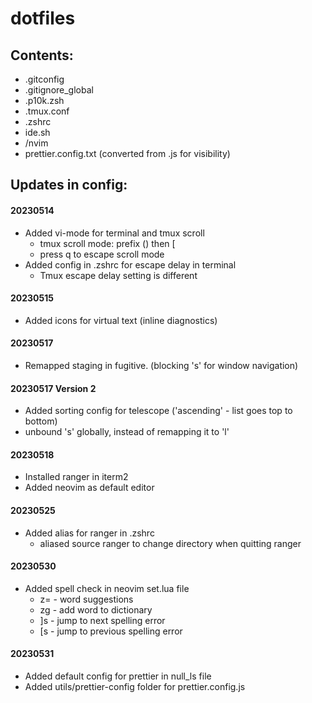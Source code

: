 # dotfiles

## Contents:

- .gitconfig
- .gitignore_global
- .p10k.zsh
- .tmux.conf
- .zshrc
- ide.sh
- /nvim
- prettier.config.txt (converted from .js for visibility)

## Updates in config:

#### 20230514

- Added vi-mode for terminal and tmux scroll
  - tmux scroll mode: prefix (<C-t>) then [
  - press q to escape scroll mode
- Added config in .zshrc for escape delay in terminal
  - Tmux escape delay setting is different

#### 20230515

- Added icons for virtual text (inline diagnostics)

#### 20230517

- Remapped staging in fugitive. (blocking 's' for window navigation)

#### 20230517 Version 2

- Added sorting config for telescope ('ascending' - list goes top to bottom)
- unbound 's' globally, instead of remapping it to 'l'

#### 20230518

- Installed ranger in iterm2
- Added neovim as default editor

#### 20230525

- Added alias for ranger in .zshrc
  - aliased source ranger to change directory when quitting ranger

#### 20230530

- Added spell check in neovim set.lua file
  - z= - word suggestions
  - zg - add word to dictionary
  - ]s - jump to next spelling error
  - [s - jump to previous spelling error

#### 20230531

- Added default config for prettier in null_ls file
- Added utils/prettier-config folder for prettier.config.js
